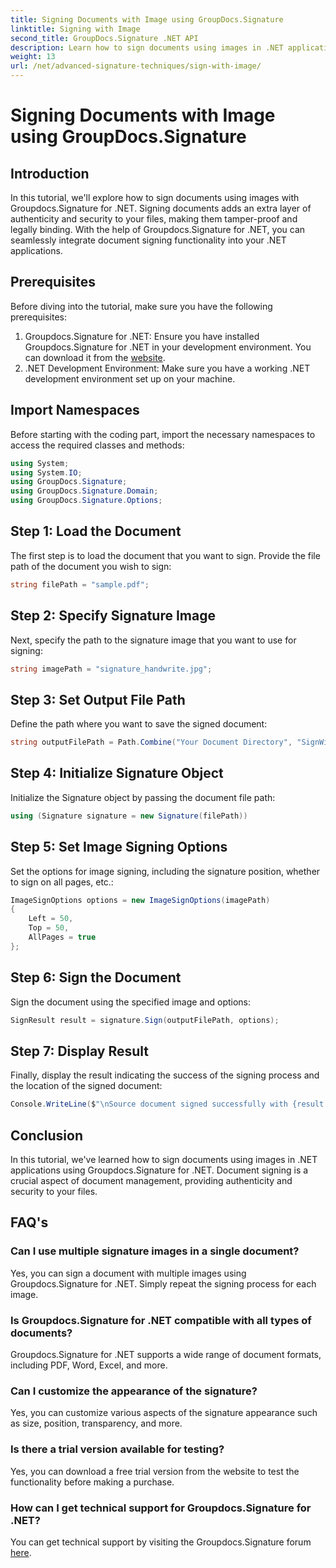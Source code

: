 ```yaml
---
title: Signing Documents with Image using GroupDocs.Signature
linktitle: Signing with Image
second_title: GroupDocs.Signature .NET API
description: Learn how to sign documents using images in .NET applications with Groupdocs.Signature for .NET. Enhance document security and authenticity effortlessly.
weight: 13
url: /net/advanced-signature-techniques/sign-with-image/
---
```


# Signing Documents with Image using GroupDocs.Signature

## Introduction
In this tutorial, we'll explore how to sign documents using images with Groupdocs.Signature for .NET. Signing documents adds an extra layer of authenticity and security to your files, making them tamper-proof and legally binding. With the help of Groupdocs.Signature for .NET, you can seamlessly integrate document signing functionality into your .NET applications.
## Prerequisites
Before diving into the tutorial, make sure you have the following prerequisites:
1. Groupdocs.Signature for .NET: Ensure you have installed Groupdocs.Signature for .NET in your development environment. You can download it from the [website](https://releases.groupdocs.com/signature/net/).
2. .NET Development Environment: Make sure you have a working .NET development environment set up on your machine.

## Import Namespaces
Before starting with the coding part, import the necessary namespaces to access the required classes and methods:
```csharp
using System;
using System.IO;
using GroupDocs.Signature;
using GroupDocs.Signature.Domain;
using GroupDocs.Signature.Options;
```
## Step 1: Load the Document
The first step is to load the document that you want to sign. Provide the file path of the document you wish to sign:
```csharp
string filePath = "sample.pdf";
```
## Step 2: Specify Signature Image
Next, specify the path to the signature image that you want to use for signing:
```csharp
string imagePath = "signature_handwrite.jpg";
```
## Step 3: Set Output File Path
Define the path where you want to save the signed document:
```csharp
string outputFilePath = Path.Combine("Your Document Directory", "SignWithImage", fileName);
```
## Step 4: Initialize Signature Object
Initialize the Signature object by passing the document file path:
```csharp
using (Signature signature = new Signature(filePath))
```
## Step 5: Set Image Signing Options
Set the options for image signing, including the signature position, whether to sign on all pages, etc.:
```csharp
ImageSignOptions options = new ImageSignOptions(imagePath)
{
    Left = 50,
    Top = 50,
    AllPages = true
};
```
## Step 6: Sign the Document
Sign the document using the specified image and options:
```csharp
SignResult result = signature.Sign(outputFilePath, options);
```
## Step 7: Display Result
Finally, display the result indicating the success of the signing process and the location of the signed document:
```csharp
Console.WriteLine($"\nSource document signed successfully with {result.Succeeded.Count} signature(s).\nFile saved at {outputFilePath}.");
```

## Conclusion
In this tutorial, we've learned how to sign documents using images in .NET applications using Groupdocs.Signature for .NET. Document signing is a crucial aspect of document management, providing authenticity and security to your files.
## FAQ's
### Can I use multiple signature images in a single document?
Yes, you can sign a document with multiple images using Groupdocs.Signature for .NET. Simply repeat the signing process for each image.
### Is Groupdocs.Signature for .NET compatible with all types of documents?
Groupdocs.Signature for .NET supports a wide range of document formats, including PDF, Word, Excel, and more.
### Can I customize the appearance of the signature?
Yes, you can customize various aspects of the signature appearance such as size, position, transparency, and more.
### Is there a trial version available for testing?
Yes, you can download a free trial version from the website to test the functionality before making a purchase.
### How can I get technical support for Groupdocs.Signature for .NET?
You can get technical support by visiting the Groupdocs.Signature forum [here](https://forum.groupdocs.com/c/signature/13).
